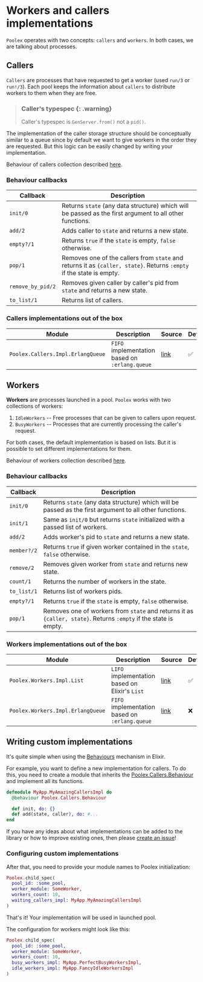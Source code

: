 # Workers and callers implementations

`Poolex` operates with two concepts: `callers` and `workers`. In both cases, we are talking about processes.

## Callers

`Callers` are processes that have requested to get a worker (used `run/3` or `run!/3`). Each pool keeps the information about `callers` to distribute workers to them when they are free.

> ### Caller's typespec {: .warning}
>
> Caller's typespec is `GenServer.from()` not a `pid()`.

The implementation of the caller storage structure should be conceptually similar to a queue since by default we want to give workers in the order they are requested. But this logic can be easily changed by writing your implementation.

Behaviour of callers collection described [here](https://hexdocs.pm/poolex/Poolex.Callers.Behaviour.html).

### Behaviour callbacks

| Callback          | Description                                                                                                          |
|-------------------|----------------------------------------------------------------------------------------------------------------------|
| `init/0`          | Returns `state` (any data structure) which will be passed as the first argument to all other functions.              |
| `add/2`           | Adds caller to `state` and returns a new state.                                                                      |
| `empty?/1`        | Returns `true` if the `state` is empty, `false` otherwise.                                                           |
| `pop/1`           | Removes one of the callers from `state` and returns it as `{caller, state}`. Returns `:empty` if the state is empty. |
| `remove_by_pid/2` | Removes given caller by caller's pid from `state` and returns a new state.                                           |
| `to_list/1`       | Returns list of callers.                                                                                             |

### Callers implementations out of the box

| Module                            | Description                                    | Source                                                                                           | Default? |
|-----------------------------------|------------------------------------------------|--------------------------------------------------------------------------------------------------|----------|
| `Poolex.Callers.Impl.ErlangQueue` | `FIFO` implementation based on `:erlang.queue` | [link](https://github.com/general-CbIC/poolex/blob/main/lib/poolex/callers/impl/erlang_queue.ex) | ✅       |

## Workers

**Workers** are processes launched in a pool. `Poolex` works with two collections of workers:

1. `IdleWorkers` -- Free processes that can be given to callers upon request.
2. `BusyWorkers` -- Processes that are currently processing the caller's request.

For both cases, the default implementation is based on lists. But it is possible to set different implementations for them.

Behaviour of workers collection described [here](https://hexdocs.pm/poolex/Poolex.Workers.Behaviour.html).

### Behaviour callbacks

| Callback    | Description                                                                                                      |
|-------------|------------------------------------------------------------------------------------------------------------------|
| `init/0`    | Returns `state` (any data structure) which will be passed as the first argument to all other functions.          |
| `init/1`    | Same as `init/0` but returns `state` initialized with a passed list of workers.                                  |
| `add/2`     | Adds worker's pid to `state` and returns a new state.                                                            |
| `member?/2` | Returns `true` if given worker contained in the `state`, `false` otherwise.                                      |
| `remove/2`  | Removes given worker from `state` and returns new state.                                                         |
| `count/1`   | Returns the number of workers in the state.                                                                      |
| `to_list/1` | Returns list of workers pids.                                                                                    |
| `empty?/1`  | Returns `true` if the `state` is empty, `false` otherwise.                                                       |
| `pop/1`     | Removes one of workers from `state` and returns it as `{caller, state}`. Returns `:empty` if the state is empty. |

### Workers implementations out of the box

| Module                            | Description                                    | Source                                                                                           | Default? |
|-----------------------------------|------------------------------------------------|--------------------------------------------------------------------------------------------------|----------|
| `Poolex.Workers.Impl.List`        | `LIFO` implementation based on Elixir's `List` | [link](https://github.com/general-CbIC/poolex/blob/main/lib/poolex/workers/impl/list.ex)         | ✅       |
| `Poolex.Workers.Impl.ErlangQueue` | `FIFO` implementation based on `:erlang.queue` | [link](https://github.com/general-CbIC/poolex/blob/main/lib/poolex/workers/impl/erlang_queue.ex) | ❌       |

## Writing custom implementations

It's quite simple when using the [Behaviours](https://elixir-lang.org/getting-started/typespecs-and-behaviours.html#behaviours) mechanism in Elixir.

For example, you want to define a new implementation for callers. To do this, you need to create a module that inherits the [Poolex.Callers.Behaviour](../../lib/poolex/callers/behaviour.ex) and implement all its functions.

```elixir
defmodule MyApp.MyAmazingCallersImpl do
  @behaviour Poolex.Callers.Behaviour

  def init, do: {}
  def add(state, caller), do: #...
end
```

If you have any ideas about what implementations can be added to the library or how to improve existing ones, then please [create an issue](https://github.com/general-CbIC/poolex/issues/new)!

### Configuring custom implementations

After that, you need to provide your module names to Poolex initialization:

```elixir
Poolex.child_spec(
  pool_id: :some_pool,
  worker_module: SomeWorker,
  workers_count: 10,
  waiting_callers_impl: MyApp.MyAmazingCallersImpl
)
```

That's it! Your implementation will be used in launched pool.

The configuration for workers might look like this:

```elixir
Poolex.child_spec(
  pool_id: :some_pool,
  worker_module: SomeWorker,
  workers_count: 10,
  busy_workers_impl: MyApp.PerfectBusyWorkersImpl,
  idle_workers_impl: MyApp.FancyIdleWorkersImpl
)
```
